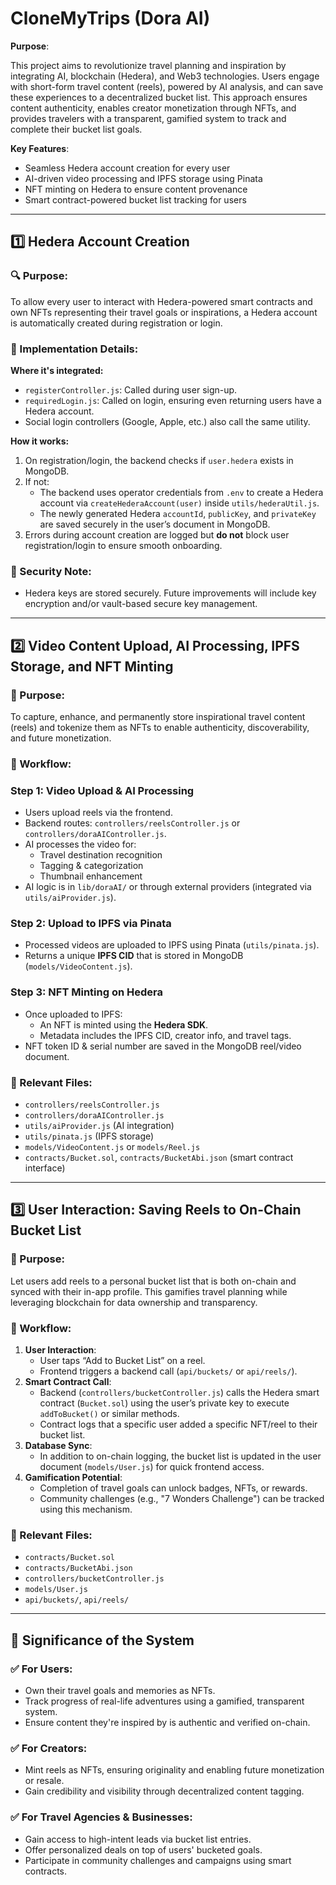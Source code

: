 # CloneMyTrips (Dora AI)

**Purpose**:

This project aims to revolutionize travel planning and inspiration by integrating AI, blockchain (Hedera), and Web3 technologies. Users engage with short-form travel content (reels), powered by AI analysis, and can save these experiences to a decentralized bucket list. This approach ensures content authenticity, enables creator monetization through NFTs, and provides travelers with a transparent, gamified system to track and complete their bucket list goals.

**Key Features**:

- Seamless Hedera account creation for every user
- AI-driven video processing and IPFS storage using Pinata
- NFT minting on Hedera to ensure content provenance
- Smart contract-powered bucket list tracking for users

---

## 1️⃣ Hedera Account Creation

### 🔍 Purpose:

To allow every user to interact with Hedera-powered smart contracts and own NFTs representing their travel goals or inspirations, a Hedera account is automatically created during registration or login.

### 🔧 Implementation Details:

**Where it's integrated:**

- `registerController.js`: Called during user sign-up.
- `requiredLogin.js`: Called on login, ensuring even returning users have a Hedera account.
- Social login controllers (Google, Apple, etc.) also call the same utility.

**How it works:**

1. On registration/login, the backend checks if `user.hedera` exists in MongoDB.
2. If not:
    - The backend uses operator credentials from `.env` to create a Hedera account via `createHederaAccount(user)` inside `utils/hederaUtil.js`.
    - The newly generated Hedera `accountId`, `publicKey`, and `privateKey` are saved securely in the user’s document in MongoDB.
3. Errors during account creation are logged but **do not** block user registration/login to ensure smooth onboarding.

### 🔐 Security Note:

- Hedera keys are stored securely. Future improvements will include key encryption and/or vault-based secure key management.

---

## 2️⃣ Video Content Upload, AI Processing, IPFS Storage, and NFT Minting

### 🎯 Purpose:

To capture, enhance, and permanently store inspirational travel content (reels) and tokenize them as NFTs to enable authenticity, discoverability, and future monetization.

### 🔄 Workflow:

### Step 1: Video Upload & AI Processing

- Users upload reels via the frontend.
- Backend routes: `controllers/reelsController.js` or `controllers/doraAIController.js`.
- AI processes the video for:
    - Travel destination recognition
    - Tagging & categorization
    - Thumbnail enhancement
- AI logic is in `lib/doraAI/` or through external providers (integrated via `utils/aiProvider.js`).

### Step 2: Upload to IPFS via Pinata

- Processed videos are uploaded to IPFS using Pinata (`utils/pinata.js`).
- Returns a unique **IPFS CID** that is stored in MongoDB (`models/VideoContent.js`).

### Step 3: NFT Minting on Hedera

- Once uploaded to IPFS:
    - An NFT is minted using the **Hedera SDK**.
    - Metadata includes the IPFS CID, creator info, and travel tags.
- NFT token ID & serial number are saved in the MongoDB reel/video document.

### 📁 Relevant Files:

- `controllers/reelsController.js`
- `controllers/doraAIController.js`
- `utils/aiProvider.js` (AI integration)
- `utils/pinata.js` (IPFS storage)
- `models/VideoContent.js` or `models/Reel.js`
- `contracts/Bucket.sol`, `contracts/BucketAbi.json` (smart contract interface)

---

## 3️⃣ User Interaction: Saving Reels to On-Chain Bucket List

### 🧭 Purpose:

Let users add reels to a personal bucket list that is both on-chain and synced with their in-app profile. This gamifies travel planning while leveraging blockchain for data ownership and transparency.

### 🚀 Workflow:

1. **User Interaction**:
    - User taps “Add to Bucket List” on a reel.
    - Frontend triggers a backend call (`api/buckets/` or `api/reels/`).
2. **Smart Contract Call**:
    - Backend (`controllers/bucketController.js`) calls the Hedera smart contract (`Bucket.sol`) using the user’s private key to execute `addToBucket()` or similar methods.
    - Contract logs that a specific user added a specific NFT/reel to their bucket list.
3. **Database Sync**:
    - In addition to on-chain logging, the bucket list is updated in the user document (`models/User.js`) for quick frontend access.
4. **Gamification Potential**:
    - Completion of travel goals can unlock badges, NFTs, or rewards.
    - Community challenges (e.g., "7 Wonders Challenge") can be tracked using this mechanism.

### 📂 Relevant Files:

- `contracts/Bucket.sol`
- `contracts/BucketAbi.json`
- `controllers/bucketController.js`
- `models/User.js`
- `api/buckets/`, `api/reels/`

---

## 🔑 Significance of the System

### ✅ For Users:

- Own their travel goals and memories as NFTs.
- Track progress of real-life adventures using a gamified, transparent system.
- Ensure content they're inspired by is authentic and verified on-chain.

### ✅ For Creators:

- Mint reels as NFTs, ensuring originality and enabling future monetization or resale.
- Gain credibility and visibility through decentralized content tagging.

### ✅ For Travel Agencies & Businesses:

- Gain access to high-intent leads via bucket list entries.
- Offer personalized deals on top of users' bucketed goals.
- Participate in community challenges and campaigns using smart contracts.

